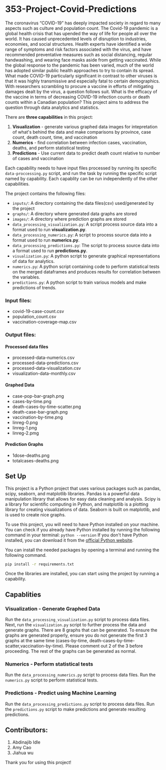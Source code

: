 # 353-Project-Covid-Predictions

The coronavirus “COVID-19” has deeply impacted society in regard to many aspects such as culture and population count. The Covid-19 pandemic is a global health crisis that has upended the way of life for people all over the world. It has caused unprecedented levels of disruption to industries, economies, and social structures. Health experts have identified a wide range of symptoms and risk factors associated with the virus, and have recommended preventative measures such as social distancing, regular handwashing, and wearing face masks aside from getting vaccinated. While the global response to the pandemic has been varied, much of the world has adopted similar public health approaches to try to contain its spread. What made COVID-19 particularly significant in contrast to other viruses is that it was highly transmissive and especially fatal to certain demographics. With researchers scrambling to procure a vaccine in efforts of mitigating damages dealt by the virus, a question follows suit. What is the efficacy of the vaccine in terms of decreasing COVID-19 infection counts or death counts within a Canadian population?  This project aims to address the question through data analytics and statistics.

There are **three capabilities** in this project:
1. **Visualization** - generate various graphed data images for intepretation of what's behind the data and make comparisons by province, case count, death count, time, and vaccination
2. **Numerics** - find correlation between infection cases, vaccination, deaths, and perform statistical testing
3. **Predictions** - Use current data to predict death count relative to number of cases and vaccination

Each capability needs to have input files processed by running its specific `data-proccessing.py` script, and run the task by running the specific script named by capability. Each capablity can be run independently of the other capabilities.

The project contains the following files:

* `inputs/`: A directory containing the data files(csv) used/generated by the project
* `graphs/`: A directory where generated data graphs are stored 
* `images/`: A directory where prediction graphs are stored 
* `data_processing_visualization.py`: A script process source data into a format used to run **visualization.py**.
* `data_processing_numerics.py`: A script to process source data into a format used to run **numerics.py**.
* `data_processing_predictions.py`: The script to process source data into a format used to run **predictions.py**.
* `visualization.py`: A python script to generate graphical representations of data for analytics.
* `numerics.py`: A python script containing code to perform statistical tests on the merged dataframes and produces results for correlation between the variables.
* `predictions.py`: A python script to train various models and make predictions of trends.

### Input files:
* covid-19-case-count.csv
* population_count.csv 
* vaccination-coverage-map.csv

### Output files:
#### Processed data files 
* processed-data-numerics.csv
* processed-data-predictions.csv
* processed-data-visualization.csv
* visualization-data-monthly.csv

#### Graphed Data 
* case-pop-bar-graph.png
* cases-by-time.png
* death-cases-by-time-scatter.png
* death-case-bar-graph.png
* vaccination-by-time.png
* linreg-0.png
* linreg-1.png
* linreg-2.pmg

#### Prediction Graphs
* 1dose-deaths.png
* totalcases-deaths.png

## Set Up
This project is a Python project that uses various packages such as pandas, scipy, seaborn, and matplotlib libraries. Pandas is a powerful data manipulation library that allows for easy data cleaning and analysis. Scipy is a library for scientific computing in Python, and matplotlib is a plotting library for creating visualizations of data. Seaborn is built on matplotlib, and is used to create nice graphs.

To use this project, you will need to have Python installed on your machine. You can check if you already have Python installed by running the following command in your terminal:
`python --version`
If you don't have Python installed, you can download it from the [official Python website](https://www.python.org/).

You can install the needed packages by opening a terminal and running the following command.
```bash
pip install -r requirements.txt
```

Once the libraries are installed, you can start using the project by running a capability.

## Capablities

### Visualization - Generate Graphed Data
Run the `data_processing_visualization.py` script to process data files.
Next, run the `visualization.py` script to further process the data and generate graphs.
There are 8 graphs that can be generated. To ensure the graphs are generated properly, ensure you do not generate
the first 3 graphs at the same time (cases-by-time, death-cases-by-time-scatter,vaccination-by-time). Please comment out 
2 of the 3 before proceeding. The rest of the graphs can be generated as normal.

### Numerics - Perform statistical tests
Run the `data_processing_numerics.py` script to process data files.
Run the `numerics.py` script to perform statistical tests.

### Predictions - Predict using Machine Learning
Run the `data_processing_predictions.py` script to process data files.
Run the `predictions.py` script to make predictions and generate resulting predictions.

## Contributors:
1. Abdinajib Idle
2. Amy Cao
3. Jiahua wu

Thank you for using this project!
